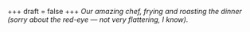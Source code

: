 
+++
draft = false
+++
_Our amazing chef, frying and roasting the dinner (sorry about the red-eye &mdash; not very flattering, I know)._
